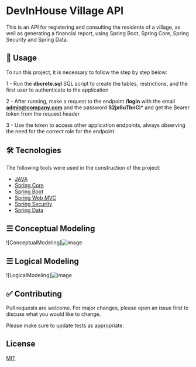 # DevInHouse Village API

This is an API for registering and consulting the residents of a village, as well as generating a financial report, using Spring Boot, Spring Core, Spring Security and Spring Data.

## 🚀 Usage

To run this project, it is necessary to follow the step by step below:

1 - Run the **dbcrete.sql** SQL script to create the tables, restrictions, and the first user to authenticate to the application

2 - After running, make a request to the endpoint **/login** with the email **admin@company.com** and the password **S2jx6uTbnCi*** and get the Bearer token from the request header

3 - Use the token to access other application endpoints, always observing the need for the correct role for the endpoint.


## 🛠 Tecnologies

The following tools were used in the construction of the project:

- [JAVA](https://www.java.com)
- [Spring Core](https://docs.spring.io/spring-framework/docs/current/reference/html/core.html)
- [Spring Boot](https://docs.spring.io/spring-boot/docs/current/reference/html/)
- [Spring Web MVC](https://docs.spring.io/spring-framework/docs/3.2.x/spring-framework-reference/html/mvc.html)
- [Spring Security](https://docs.spring.io/spring-security/reference/index.html)
- [Spring Data](https://spring.io/projects/spring-data)

## ☰ Conceptual Modeling
![ConceptualModeling]![image](https://user-images.githubusercontent.com/6551994/156147334-688c5c24-27d9-44ec-ac71-45f5f53d726c.png)

## ☰ Logical Modeling
![LogicalModeling]![image](https://user-images.githubusercontent.com/6551994/156144425-df3660d7-26be-4cc1-b0c8-4d5547bf77ba.png)


## ✅ Contributing
Pull requests are welcome. For major changes, please open an issue first to discuss what you would like to change.

Please make sure to update tests as appropriate.

## License
[MIT](https://choosealicense.com/licenses/mit/)
